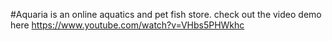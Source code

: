 #Aquaria is an online aquatics and pet fish store.
check out the video demo here https://www.youtube.com/watch?v=VHbs5PHWkhc
